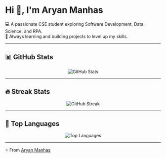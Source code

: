 # Hi 👋, I'm Aryan Manhas  

💻 A passionate CSE student exploring Software Development, Data Science, and RPA.  
🚀 Always learning and building projects to level up my skills.  

---

## 📊 GitHub Stats  

<p align="center">
  <img src="https://github-readme-stats.vercel.app/api?username=Aryan-Manhas&show_icons=true&theme=radical" alt="GitHub Stats" />
</p>

---

## 🔥 Streak Stats  

<p align="center">
  <img src="https://github-readme-streak-stats.herokuapp.com/?user=Aryan-Manhas&theme=dark" alt="GitHub Streak" />
</p>

---

## 🚀 Top Languages  

<p align="center">
  <img src="https://github-readme-stats.vercel.app/api/top-langs/?username=Aryan-Manhas&layout=compact&theme=tokyonight" alt="Top Languages" />
</p>

---

⭐️ From [Aryan Manhas](https://github.com/Aryan-Manhas)
